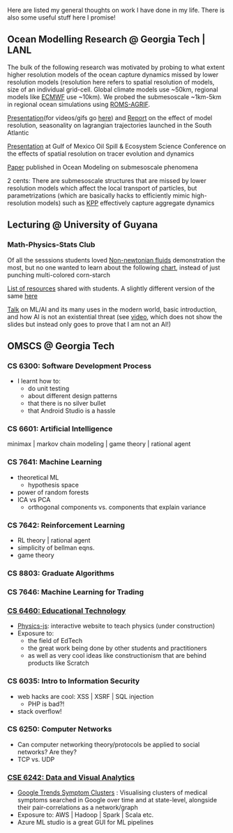Here are listed my general thoughts on work I have done in my life. There is also some useful stuff here I promise!

## Ocean Modelling Research @ Georgia Tech | LANL
The bulk of the following research was motivated by probing to what extent higher resolution models of the ocean capture dynamics missed by lower resolution models (resolution here refers to spatial resolution of models, size of an individual grid-cell. Global climate models use ~50km, regional models like [ECMWF](https://www.ecmwf.int/) use ~10km). We probed the submesoscale ~1km-5km in regional ocean simulations using [ROMS-AGRIF](http://www.croco-ocean.org/documentation/ROMS_AGRIF-User-Guide/).

[Presentation](./ocean_modeling/Lagrangian_presentation.pdf)(for videos/gifs go [here](./ocean_modeling/README.md)) and [Report](./ocean_modeling/lagrangian_report.pdf) on the effect of model resolution, seasonality on lagrangian trajectories launched in the South Atlantic

[Presentation](./ocean_modeling/GOM15_keshav.pdf) at Gulf of Mexico Oil Spill & Ecosystem Science Conference on the effects of spatial resolution on tracer evolution and dynamics

[Paper](./ocean_modeling/bracco2016.pdf) published in Ocean Modeling on submesoscale phenomena

2 cents: There are submesoscale structures that are missed by lower resolution models which affect the local transport of particles, but parametrizations (which are basically hacks to efficiently mimic high-resolution models) such as [KPP](https://journals.ametsoc.org/doi/abs/10.1175/1520-0485(1999)029%3C0449%3AVOVMIA%3E2.0.CO%3B2) effectively capture aggregate dynamics

## Lecturing @ University of Guyana

### Math-Physics-Stats Club
Of all the sesssions students loved [Non-newtonian fluids](https://www.youtube.com/watch?v=NPrCuIgX2_I) demonstration the most, but no one wanted to learn about the following [chart](https://en.wikipedia.org/wiki/Non-Newtonian_fluid#/media/File:Rheology_of_time_independent_fluids.svg), instead of just punching multi-colored corn-starch

[List of resources](https://docs.google.com/document/d/1krllrQxnC8VQY3NAupyENBjjj59B5CCBG7Ci2qqgSMg/edit?usp=sharing) shared with students. A slightly different version of the same [here](https://kmjoshi.github.io/physics-js/iwanttolearnmore.html)

[Talk](./Joshi_TechEdTalk_UG.pdf) on ML/AI and its many uses in the modern world, basic introduction, and how AI is not an existential threat (see [video](https://www.youtube.com/watch?v=_wwUJfJJyHA&t=1315s), which does not show the slides but instead only goes to prove that I am not an AI!)

## OMSCS @ Georgia Tech

### CS 6300: Software Development Process
- I learnt how to:
	- do unit testing
	- about different design patterns
	- that there is no silver bullet
	- that Android Studio is a hassle
### CS 6601: Artificial Intelligence
minimax | markov chain modeling | game theory | rational agent
### CS 7641: Machine Learning
- theoretical ML
	- hypothesis space
- power of random forests
- ICA vs PCA
	- orthogonal components vs. components that explain variance
### CS 7642: Reinforcement Learning
- RL theory | rational agent
- simplicity of bellman eqns.
- game theory
### CS 8803: Graduate Algorithms
### CS 7646: Machine Learning for Trading
### [CS 6460: Educational Technology](http://omscs6460.gatech.edu/)
- [Physics-js](https://github.com/kmjoshi/physics-js): interactive website to teach physics (under construction)
- Exposure to:
	- the field of EdTech
	- the great work being done by other students and practitioners
	- as well as very cool ideas like constructionism that are behind products like Scratch
### CS 6035: Intro to Information Security
- web hacks are cool: XSS | XSRF | SQL injection
	- PHP is bad?!
- stack overflow!
### CS 6250: Computer Networks
- Can computer networking theory/protocols be applied to social networks? Are they?
- TCP vs. UDP
### [CSE 6242: Data and Visual Analytics](https://poloclub.github.io/cse6242-2018fall-online/)

- [Google Trends Symptom Clusters](https://kmjoshi.github.io/disease_trends/) : Visualising clusters of medical symptoms searched in Google over time and at state-level, alongside their pair-correlations as a network/graph 
- Exposure to: AWS | Hadoop | Spark | Scala etc.
- Azure ML studio is a great GUI for ML pipelines